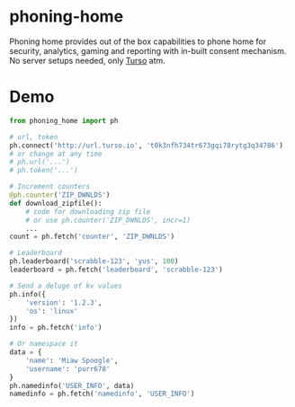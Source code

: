 # phoning-home

Phoning home provides out of the box capabilities
to phone home for security, analytics, gaming and reporting
with in-built consent mechanism. 
No server setups needed, only [Turso](https://turso.tech/) atm.


# Demo

```py
from phoning_home import ph

# url, token
ph.connect('http://url.turso.io', 't0k3nfh734tr673gqi78rytg3q34786')
# or change at any time
# ph.url('...')
# ph.token('...')

# Increment counters
@ph.counter('ZIP_DWNLDS')
def download_zipfile():
    # code for downloading zip file
    # or use ph.counter('ZIP_DWNLDS', incr=1)
    ...
count = ph.fetch('counter', 'ZIP_DWNLDS') 

# Leaderboard
ph.leaderboard('scrabble-123', 'yus', 100)
leaderboard = ph.fetch('leaderboard', 'scrabble-123')

# Send a deluge of kv values 
ph.info({
    'version': '1.2.3',
    'os': 'linux'
})
info = ph.fetch('info')

# Or namespace it
data = {
    'name': 'Miaw Spoogle',
    'username': 'purr678'
}
ph.namedinfo('USER_INFO', data)
namedinfo = ph.fetch('namedinfo', 'USER_INFO')
```